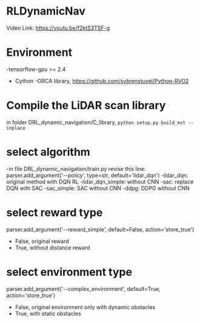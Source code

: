 # RLDynamicNav
Video Link: https://youtu.be/f2ktS3TSF-g

# Environment
-tensorflow-gpu >= 2.4
- Cython
-ORCA library, https://github.com/sybrenstuvel/Python-RVO2

# Compile the LiDAR scan library
in folder DRL_dynamic_navigation/C_library, ```python setup.py build_ext --inplace```

# select algorithm
-in file DRL_dynamic_navigation/train.py
revise this line: parser.add_argument('--policy', type=str, default='lidar_dqn')
-lidar_dqn: original method with DQN RL
-lidar_dqn_simple: without CNN
-sac: replace DQN with SAC
-sac_simple: SAC without CNN
-ddpg: DDPG without CNN

# select reward type
parser.add_argument('--reward_simple', default=False, action='store_true')
- False, original reward
- True, without distance reward

# select environment type
parser.add_argument('--complex_environment', default=True, action='store_true')
- False, original environment only with dynamic obstacles
- True, with static obstacles
